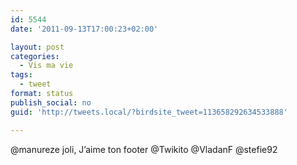 ```yaml
---
id: 5544
date: '2011-09-13T17:00:23+02:00'

layout: post
categories:
  - Vis ma vie
tags:
  - tweet
format: status
publish_social: no
guid: 'http://tweets.local/?birdsite_tweet=113658292634533888'

---
```


@manureze joli, J’aime ton footer @Twikito @VladanF @stefie92